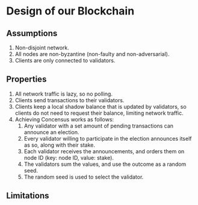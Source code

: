# Design of our Blockchain

## Assumptions
1. Non-disjoint network. 
2. All nodes are non-byzantine (non-faulty and non-adversarial). 
3. Clients are only connected to validators. 

## Properties
1. All network traffic is lazy, so no polling. 
2. Clients send transactions to their validators. 
3. Clients keep a local shadow balance that is updated by validators, so clients do not need to request their balance, limiting network traffic. 
4. Achieving Concensus works as follows:
   1. Any validator with a set amount of pending transactions can announce an election. 
   2. Every validator willing to participate in the election announces itself as so, along with their stake.
   3. Each validator receives the announcements, and orders them on node ID (key: node ID, value: stake).
   4. The validators sum the values, and use the outcome as a random seed. 
   5. The random seed is used to select the validator.

## Limitations
